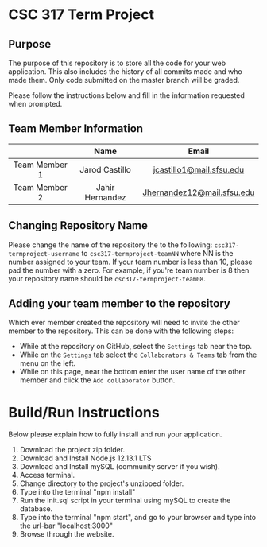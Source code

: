 # CSC 317 Term Project

## Purpose

The purpose of this repository is to store all the code for your web application. This also includes the history of all commits made and who made them. Only code submitted on the master branch will be graded.

Please follow the instructions below and fill in the information requested when prompted.

## Team  Member Information

|               | Name          | Email         |
|:-------------:|:-------------:|:-------------:|
| Team Member 1 | Jarod Castillo      | jcastillo1@mail.sfsu.edu     |
| Team Member 2 | Jahir Hernandez      | Jhernandez12@mail.sfsu.edu     |

## Changing Repository Name

Please change the name of the repository the to the following:
`csc317-termproject-username` to `csc317-termproject-teamNN` where NN is the number assigned to your team. If your team number is less than 10, please pad the number with a zero. For example, if you're team number is 8 then your repository name should be `csc317-termproject-team08`.

## Adding your team member to the repository

Which ever member created the repository will need to invite the other member to the repository. This can be done with the following steps:

* While at the repository on GitHub, select the `Settings` tab near the top.
* While on the `Settings` tab select the `Collaborators & Teams` tab from the menu on the left.
* While on this page, near the bottom enter the user name of the other member and click the `Add collaborator` button. 

# Build/Run Instructions
Below please explain how to fully install and run your application.

1. Download the project zip folder.
2. Download and Install Node.js 12.13.1 LTS
3. Download and Install mySQL (community server if you wish).
4. Access terminal.
5. Change directory to the project's unzipped folder.
6. Type into the terminal "npm install"
7. Run the init.sql script in your terminal using mySQL to create the database.
8. Type into the terminal "npm start", and go to your browser and type into the url-bar "localhost:3000"
9. Browse through the website.
